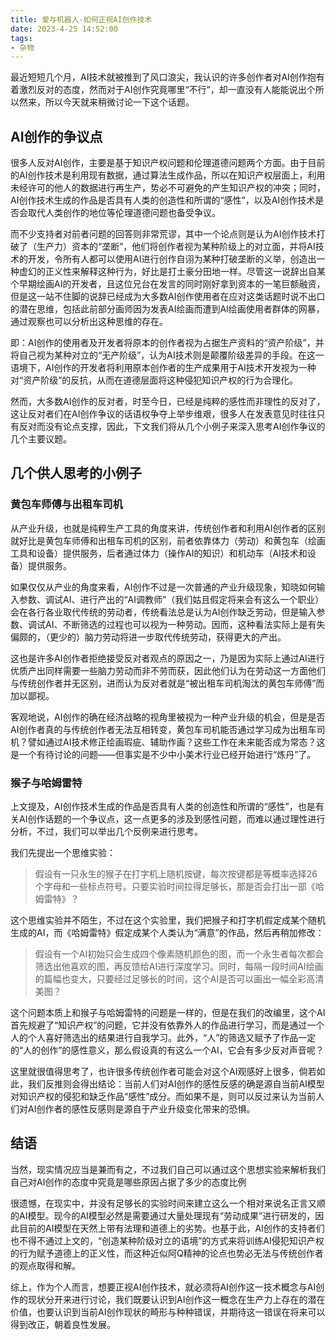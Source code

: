 ```yaml
---
title: 爱与机器人-如何正视AI创作技术
date: 2023-4-25 14:52:00
tags: 
- 杂物
---
```

最近短短几个月，AI技术就被推到了风口浪尖，我认识的许多创作者对AI创作抱有着激烈反对的态度，然而对于AI创作究竟哪里“不行”，却一直没有人能能说出个所以然来，所以今天就来稍微讨论一下这个话题。
<!-- more -->
## AI创作的争议点
很多人反对AI创作，主要是基于知识产权问题和伦理道德问题两个方面。由于目前的AI创作技术是利用现有数据，通过算法生成作品，所以在知识产权层面上，利用未经许可的他人的数据进行再生产，势必不可避免的产生知识产权的冲突；同时，AI创作技术生成的作品是否具有人类的创造性和所谓的“感性”，以及AI创作技术是否会取代人类创作的地位等伦理道德问题也备受争议。

而不少支持者对前者问题的回答则非常荒谬，其中一个论点则是认为AI创作技术打破了（生产力）资本的“垄断”，他们将创作者视为某种阶级上的对立面，并将AI技术的开发，令所有人都可以使用AI进行创作自诩为某种打破垄断的义举，创造出一种虚幻的正义性来解释这种行为，好比是打土豪分田地一样。尽管这一说辞出自某个早期绘画AI的开发者，且这位兄台在发言的同时刚好拿到资本的一笔巨额融资，但是这一站不住脚的说辞已经成为大多数AI创作使用者在应对这类话题时说不出口的潜在思维，包括此前部分画师因为发表AI绘画而遭到AI绘画使用者群体的网暴，通过观察也可以分析出这种思维的存在。

即：AI创作的使用者及开发者将原本的创作者视为占据生产资料的“资产阶级”，并将自己视为某种对立的“无产阶级”，认为AI技术则是颠覆阶级差异的手段。在这一语境下，AI创作的开发者将利用原本创作者的生产成果用于AI技术开发视为一种对“资产阶级”的反抗，从而在道德层面将这种侵犯知识产权的行为合理化。

然而，大多数AI创作的反对者，时至今日，已经是纯粹的感性而非理性的反对了，这让反对者们在AI创作争议的话语权争夺上举步维艰，很多人在发表意见时往往只有反对而没有论点支撑，因此，下文我们将从几个小例子来深入思考AI创作争议的几个主要议题。

## 几个供人思考的小例子
### 黄包车师傅与出租车司机
从产业升级，也就是纯粹生产工具的角度来讲，传统创作者和利用AI创作者的区别就好比是黄包车师傅和出租车司机的区别，前者依靠体力（劳动）和黄包车（绘画工具和设备）提供服务，后者通过体力（操作AI的知识）和机动车（AI技术和设备）提供服务。

如果仅仅从产业的角度来看，AI创作不过是一次普通的产业升级现象，知晓如何输入参数、调试AI、进行产出的“AI调教师”（我们姑且假定将来会有这么一个职业）会在各行各业取代传统的劳动者，传统看法总是认为AI创作缺乏劳动，但是输入参数、调试AI、不断筛选的过程也可以视为一种劳动。因而，这种看法实际上是有失偏颇的，（更少的）脑力劳动将进一步取代传统劳动，获得更大的产出。

这也是许多AI创作者拒绝接受反对者观点的原因之一，乃是因为实际上通过AI进行优质产出同样需要一些脑力劳动而非不劳而获，因此他们认为在劳动这一方面他们与传统创作者并无区别，进而认为反对者就是“被出租车司机淘汰的黄包车师傅”而加以鄙视。

客观地说，AI创作的确在经济战略的视角里被视为一种产业升级的机会，但是是否AI创作者真的与传统创作者无法互相转变，黄包车司机能否通过学习成为出租车司机？譬如通过AI技术修正绘画瑕疵、辅助作画？这些工作在未来能否成为常态？这是一个有待讨论的问题——但事实是不少中小美术行业已经开始进行“炼丹”了。

### 猴子与哈姆雷特
上文提及，AI创作技术生成的作品是否具有人类的创造性和所谓的“感性”，也是有关AI创作话题的一个争议点，这一点更多的涉及到感性问题，而难以通过理性进行分析，不过，我们可以举出几个反例来进行思考。

我们先提出一个思维实验：
>假设有一只永生的猴子在打字机上随机按键，每次按键都是等概率选择26个字母和一些标点符号。只要实验时间拉得足够长，那是否会打出一部《哈姆雷特》？

这个思维实验并不陌生，不过在这个实验里，我们把猴子和打字机假定成某个随机生成的AI，而《哈姆雷特》假定成某个人类认为“满意”的作品，然后再稍加修改：

>假设有一个AI初始只会生成四个像素随机颜色的图，而一个永生者每次都会筛选出他喜欢的图，再反馈给AI进行深度学习。同时，每隔一段时间AI绘画的篇幅也变大，只要经过足够长的时间，这个AI是否可以画出一幅全彩高清美图？

这个问题本质上和猴子与哈姆雷特的问题是一样的，但是在我们的改编里，这个AI首先规避了“知识产权”的问题，它并没有依靠外人的作品进行学习，而是通过一个人的个人喜好筛选出的结果进行自我学习。此外，“人”的筛选又赋予了作品一定的“人的创作”的感性意义，那么假设真的有这么一个AI，它会有多少反对声音呢？

这里就很值得思考了，也许很多传统创作者可能会对这个AI观感好上很多，倘若如此，我们反推则会得出结论：当前人们对AI创作的感性反感的确是源自当前AI模型对知识产权的侵犯和缺乏作品“感性”成分。而如果不是，则可以反过来认为当前人们对AI创作者的感性反感则是源自于产业升级变化带来的恐惧。

## 结语
当然，现实情况应当是兼而有之，不过我们自己可以通过这个思想实验来解析我们自己对AI创作的态度中究竟是哪些原因占据了多少的态度比例

很遗憾，在现实中，并没有足够长的实验时间来建立这么一个相对来说名正言又顺的AI模型。现今的AI模型必然是需要通过大量处理现有“劳动成果”进行研发的，因此目前的AI模型在天然上带有法理和道德上的劣势。也基于此，AI创作的支持者们也不得不通过上文的，“创造某种阶级对立的语境”的方式来将训练AI侵犯知识产权的行为赋予道德上的正义性，而这种近似阿Q精神的论点也势必无法与传统创作者的观点取得和解。

综上，作为个人而言，想要正视AI创作技术，就必须将AI创作这一技术概念与AI创作的现状分开来进行讨论，我们既要认识到AI创作这一概念在生产力上存在的潜在价值，也要认识到当前AI创作现状的畸形与种种错误，并期待这一错误在将来可以得到改正，朝着良性发展。